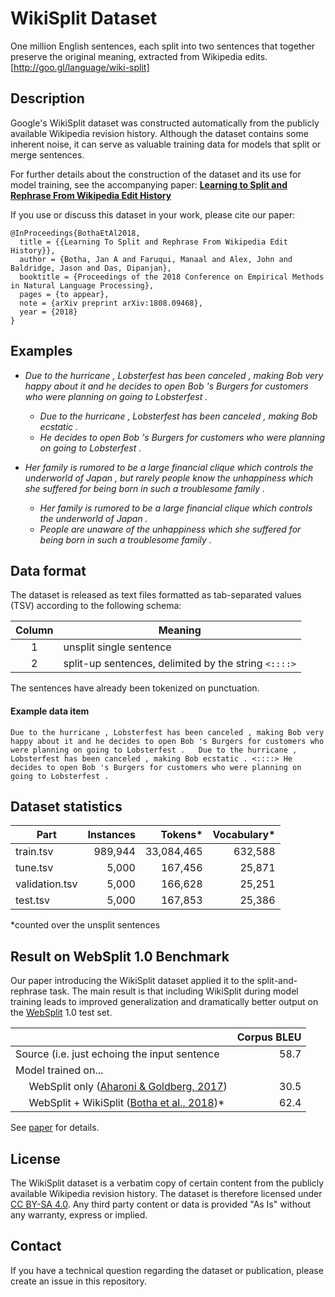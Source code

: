 # WikiSplit Dataset

One million English sentences, each split into two sentences that together
preserve the original meaning, extracted from Wikipedia edits.
[http://goo.gl/language/wiki-split]

## Description

Google's WikiSplit dataset was constructed automatically from the publicly
available Wikipedia revision history. Although the dataset contains some
inherent noise, it can serve as valuable training data for models that split or
merge sentences.

For further details about the construction of the dataset and its use for model
training, see the accompanying paper:
**[Learning to Split and Rephrase From Wikipedia Edit History](https://arxiv.org/abs/1808.09468)**

If you use or discuss this dataset in your work, please cite our paper:

```
@InProceedings{BothaEtAl2018,
  title = {{Learning To Split and Rephrase From Wikipedia Edit History}},
  author = {Botha, Jan A and Faruqui, Manaal and Alex, John and Baldridge, Jason and Das, Dipanjan},
  booktitle = {Proceedings of the 2018 Conference on Empirical Methods in Natural Language Processing},
  pages = {to appear},
  note = {arXiv preprint arXiv:1808.09468},
  year = {2018}
}
```

## Examples

*   *Due to the hurricane , Lobsterfest has been canceled , making Bob very
    happy about it and he decides to open Bob 's Burgers for customers who were
    planning on going to Lobsterfest .*

    *   *Due to the hurricane , Lobsterfest has been canceled , making Bob
        ecstatic .*
    *   *He decides to open Bob 's Burgers for customers who were planning on
        going to Lobsterfest .*

*   *Her family is rumored to be a large financial clique which controls the
    underworld of Japan , but rarely people know the unhappiness which she
    suffered for being born in such a troublesome family .*

    *   *Her family is rumored to be a large financial clique which controls the
        underworld of Japan .*
    *   *People are unaware of the unhappiness which she suffered for being born
        in such a troublesome family .*

## Data format

The dataset is released as text files formatted as tab-separated values (TSV)
according to the following schema:

Column | Meaning
:-----:| ----------------------------------------------------
1      | unsplit single sentence
2      | split-up sentences, delimited by the string `<::::>`

The sentences have already been tokenized on punctuation.

#### Example data item

```
Due to the hurricane , Lobsterfest has been canceled , making Bob very happy about it and he decides to open Bob 's Burgers for customers who were planning on going to Lobsterfest .	Due to the hurricane , Lobsterfest has been canceled , making Bob ecstatic . <::::> He decides to open Bob 's Burgers for customers who were planning on going to Lobsterfest .
```

## Dataset statistics

Part           | Instances | Tokens*    | Vocabulary*
-------------- | ---------:| ----------:| ----------:
train.tsv      | 989,944   | 33,084,465 | 632,588
tune.tsv       | 5,000     | 167,456    | 25,871
validation.tsv | 5,000     | 166,628    | 25,251
test.tsv       | 5,000     | 167,853    | 25,386

\*counted over the unsplit sentences

## Result on WebSplit 1.0 Benchmark

Our paper introducing the WikiSplit dataset applied it to the split-and-rephrase
task. The main result is that including WikiSplit during model training leads to
improved generalization and dramatically better output on the
[WebSplit](https://github.com/shashiongithub/Split-and-Rephrase) 1.0 test set.

|                                               | Corpus BLEU |
| --------------------------------------------- | -----------:|
| Source (i.e. just echoing the input sentence  | 58.7        |
| Model trained on...                           |             |
| &nbsp;&nbsp;&nbsp;&nbsp; WebSplit only ([Aharoni & Goldberg, 2017](http\://aclweb.org/anthology/P18-2114))   | 30.5
| &nbsp;&nbsp;&nbsp;&nbsp; WebSplit + WikiSplit ([Botha et al., 2018](https\://arxiv.org/pdf/1808.09468.pdf))* | 62.4

See [paper](https://arxiv.org/pdf/1808.09468.pdf) for details.

## License

The WikiSplit dataset is a verbatim copy of certain content from the publicly
available Wikipedia revision history. The dataset is therefore licensed under
[CC BY-SA 4.0](http://creativecommons.org/licenses/by-sa/4.0/). Any third party
content or data is provided "As Is" without any warranty, express or implied.

## Contact

If you have a technical question regarding the dataset or publication, please
create an issue in this repository.
